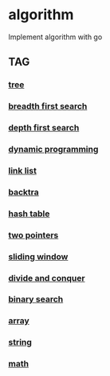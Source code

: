 # algorithm
Implement algorithm with go

## TAG

### [tree](https://github.com/cocowh/algorithm/blob/master/tag/tree.md)

### [breadth first search](https://github.com/cocowh/algorithm/blob/master/tag/breadth-first-search.md)

### [depth first search](https://github.com/cocowh/algorithm/blob/master/tag/depth-first-search.md)

### [dynamic programming](https://github.com/cocowh/algorithm/blob/master/tag/dynamic-programming.md)

### [link list](https://github.com/cocowh/algorithm/blob/master/tag/link-list.md)

### [backtra](https://github.com/cocowh/algorithm/blob/master/tag/backtra.md)

### [hash table](https://github.com/cocowh/algorithm/blob/master/tag/hash-table.md)

### [two pointers](https://github.com/cocowh/algorithm/blob/master/tag/two-pointers.md)

### [sliding window](https://github.com/cocowh/algorithm/blob/master/tag/sliding-window.md)

### [divide and conquer](https://github.com/cocowh/algorithm/blob/master/tag/divide-and-conquer.md)

### [binary search](https://github.com/cocowh/algorithm/blob/master/tag/binary-search.md)

### [array](https://github.com/cocowh/algorithm/blob/master/tag/array.md)

### [string](https://github.com/cocowh/algorithm/blob/master/tag/string.md)

### [math](https://github.com/cocowh/algorithm/blob/master/tag/math.md)